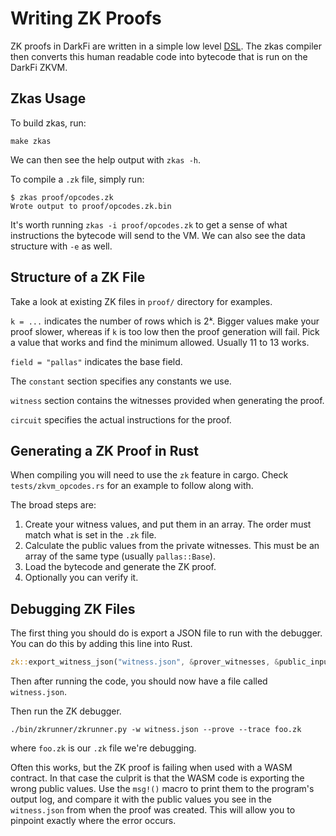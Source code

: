 # Writing ZK Proofs

ZK proofs in DarkFi are written in a simple low level
[DSL](https://en.wikipedia.org/w/index.php?title=Domain-specific_language).
The zkas compiler then converts this human readable code into bytecode
that is run on the DarkFi ZKVM.

## Zkas Usage

To build zkas, run:
```
make zkas
```
We can then see the help output with `zkas -h`.

To compile a `.zk` file, simply run:
```
$ zkas proof/opcodes.zk
Wrote output to proof/opcodes.zk.bin
```
It's worth running `zkas -i proof/opcodes.zk` to get a sense of what
instructions the bytecode will send to the VM. We can also see the data
structure with `-e` as well.

## Structure of a ZK File

Take a look at existing ZK files in `proof/` directory for examples.

`k = ...` indicates the number of rows which is $2ᵏ$. Bigger values make
your proof slower, whereas if `k` is too low then the proof generation will
fail. Pick a value that works and find the minimum allowed. Usually 11 to 13
works.

`field = "pallas"` indicates the base field.

The `constant` section specifies any constants we use.

`witness` section contains the witnesses provided when generating the proof.

`circuit` specifies the actual instructions for the proof.

## Generating a ZK Proof in Rust

When compiling you will need to use the `zk` feature in cargo.
Check `tests/zkvm_opcodes.rs` for an example to follow along with.

The broad steps are:

1. Create your witness values, and put them in an array. The order must match
   what is set in the `.zk` file.
2. Calculate the public values from the private witnesses. This must be
   an array of the same type (usually `pallas::Base`).
3. Load the bytecode and generate the ZK proof.
4. Optionally you can verify it.

## Debugging ZK Files

The first thing you should do is export a JSON file to run with the debugger.
You can do this by adding this line into Rust.
```rust
zk::export_witness_json("witness.json", &prover_witnesses, &public_inputs);
```
Then after running the code, you should now have a file called `witness.json`.

Then run the ZK debugger.
```
./bin/zkrunner/zkrunner.py -w witness.json --prove --trace foo.zk
```
where `foo.zk` is our `.zk` file we're debugging.

Often this works, but the ZK proof is failing when used with a WASM contract.
In that case the culprit is that the WASM code is exporting the wrong
public values. Use the `msg!()` macro to print them to the program's output
log, and compare it with the public values you see in the `witness.json`
from when the proof was created. This will allow you to pinpoint exactly
where the error occurs.

